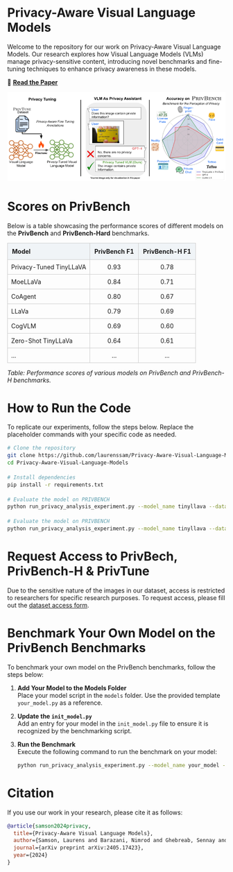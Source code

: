 # Privacy-Aware Visual Language Models

Welcome to the repository for our work on Privacy-Aware Visual Language Models. Our research explores how Visual Language Models (VLMs) manage privacy-sensitive content, introducing novel benchmarks and fine-tuning techniques to enhance privacy awareness in these models.

📄 **[Read the Paper](https://arxiv.org/abs/2405.17423)**

![Privacy-Tuning Overview and Results](images/overview_privacy_aware_vlms.png)

[//]: # (# Scores on PrivBench)

[//]: # ()
[//]: # (Below is a table showcasing the performance scores of different models on the PrivBench and PRIVBENCH-Hard benchmarks.)

[//]: # (| **Model**               | **PrivBench F1** | **PrivBench-H F1** |)

[//]: # (|-------------------------|------------------|--------------------|)

[//]: # (| Privacy-Tuned TinyLLaVA | 0.93             | 0.78               | )

[//]: # (| MoeLLaVa                | 0.84             | 0.71               | )

[//]: # (| CoAgent                 | 0.80             | 0.67               | )

[//]: # (| LLaVa                   | 0.79             | 0.69               | )

[//]: # (| CogVLM                  | 0.69             | 0.60               |)

[//]: # (| Zero-Shot TinyLLaVa     | 0.64             | 0.61               |)

[//]: # (| ...                     | ...              | ...                |)
# Scores on PrivBench

Below is a table showcasing the performance scores of different models on the **PrivBench** and **PrivBench-Hard** benchmarks.

<table>
  <thead>
    <tr>
      <th style="background-color:#f0f4f7; border: 1px solid #ccc; padding: 10px; text-align: left;">Model</th>
      <th style="background-color:#f0f4f7; border: 1px solid #ccc; padding: 10px; text-align: center;">PrivBench F1</th>
      <th style="background-color:#f0f4f7; border: 1px solid #ccc; padding: 10px; text-align: center;">PrivBench-H F1</th>
    </tr>
  </thead>
  <tbody>
    <tr>
      <td style="border: 1px solid #ccc; padding: 8px;">Privacy-Tuned TinyLLaVA</td>
      <td style="border: 1px solid #ccc; padding: 8px; text-align: center;">0.93</td>
      <td style="border: 1px solid #ccc; padding: 8px; text-align: center;">0.78</td>
    </tr>
    <tr>
      <td style="border: 1px solid #ccc; padding: 8px;">MoeLLaVa</td>
      <td style="border: 1px solid #ccc; padding: 8px; text-align: center;">0.84</td>
      <td style="border: 1px solid #ccc; padding: 8px; text-align: center;">0.71</td>
    </tr>
    <tr>
      <td style="border: 1px solid #ccc; padding: 8px;">CoAgent</td>
      <td style="border: 1px solid #ccc; padding: 8px; text-align: center;">0.80</td>
      <td style="border: 1px solid #ccc; padding: 8px; text-align: center;">0.67</td>
    </tr>
    <tr>
      <td style="border: 1px solid #ccc; padding: 8px;">LLaVa</td>
      <td style="border: 1px solid #ccc; padding: 8px; text-align: center;">0.79</td>
      <td style="border: 1px solid #ccc; padding: 8px; text-align: center;">0.69</td>
    </tr>
    <tr>
      <td style="border: 1px solid #ccc; padding: 8px;">CogVLM</td>
      <td style="border: 1px solid #ccc; padding: 8px; text-align: center;">0.69</td>
      <td style="border: 1px solid #ccc; padding: 8px; text-align: center;">0.60</td>
    </tr>
    <tr>
      <td style="border: 1px solid #ccc; padding: 8px;">Zero-Shot TinyLLaVa</td>
      <td style="border: 1px solid #ccc; padding: 8px; text-align: center;">0.64</td>
      <td style="border: 1px solid #ccc; padding: 8px; text-align: center;">0.61</td>
    </tr>
    <tr>
      <td style="border: 1px solid #ccc; padding: 8px;">...</td>
      <td style="border: 1px solid #ccc; padding: 8px; text-align: center;">...</td>
      <td style="border: 1px solid #ccc; padding: 8px; text-align: center;">...</td>
    </tr>
  </tbody>
</table>

*Table: Performance scores of various models on PrivBench and PrivBench-H benchmarks.*

# How to Run the Code

To replicate our experiments, follow the steps below. Replace the placeholder commands with your specific code as needed.

```bash
# Clone the repository
git clone https://github.com/laurenssam/Privacy-Aware-Visual-Language-Models.git
cd Privacy-Aware-Visual-Language-Models

# Install dependencies
pip install -r requirements.txt

# Evaluate the model on PRIVBENCH
python run_privacy_analysis_experiment.py --model_name tinyllava --dataset privbench

# Evaluate the model on PRIVBENCH
python run_privacy_analysis_experiment.py --model_name tinyllava --dataset privbench_hard
```
 
# Request Access to PrivBech, PrivBench-H & PrivTune
Due to the sensitive nature of the images in our dataset, access is restricted to researchers for specific research purposes. To request access, please fill out the [dataset access form](https://forms.gle/j4X7KUgL6nxwoBeR8).

# Benchmark Your Own Model on the PrivBench Benchmarks

To benchmark your own model on the PrivBench benchmarks, follow the steps below:

1. **Add Your Model to the Models Folder**  
   Place your model script in the `models` folder. Use the provided template `your_model.py` as a reference.

2. **Update the `init_model.py`**  
   Add an entry for your model in the `init_model.py` file to ensure it is recognized by the benchmarking script.

3. **Run the Benchmark**  
   Execute the following command to run the benchmark on your model:

   ```bash
   python run_privacy_analysis_experiment.py --model_name your_model --dataset privbench


# Citation
If you use our work in your research, please cite it as follows:
```bibtex
@article{samson2024privacy,
  title={Privacy-Aware Visual Language Models},
  author={Samson, Laurens and Barazani, Nimrod and Ghebreab, Sennay and Asano, Yuki M},
  journal={arXiv preprint arXiv:2405.17423},
  year={2024}
}
```



